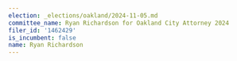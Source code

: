 ```yaml
---
election: _elections/oakland/2024-11-05.md
committee_name: Ryan Richardson for Oakland City Attorney 2024
filer_id: '1462429'
is_incumbent: false
name: Ryan Richardson
---
```

